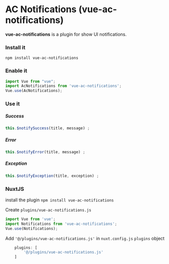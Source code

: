 # AC Notifications (vue-ac-notifications)

**vue-ac-notifications** is a plugin for show UI notifications.

### Install it
```shell
npm install vue-ac-notifications
``` 

### Enable it
```javascript
import Vue from "vue";
import AcNotifications from 'vue-ac-notifications';
Vue.use(AcNotifications);
```
### Use it

##### Success
```javascript
this.$notifySuccess(title, message) ;
```

##### Error
```javascript
this.$notifyError(title, message) ;
```

##### Exception
```javascript
this.$notifyException(title, exception) ;
```

### NuxtJS
install the plugin `npm install vue-ac-notifications`

Create `plugins/vue-ac-notifications.js`
```javascript
import Vue from 'vue';
import Notifications from 'vue-ac-notifications';
Vue.use(Notifications);
```

Add `'@/plugins/vue-ac-notifications.js'` in `nuxt.config.js` `plugins` object
```javascript
	plugins: [
		'@/plugins/vue-ac-notifications.js'
	]
``` 
